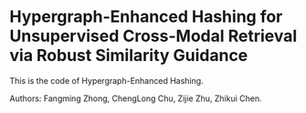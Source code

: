 # Hypergraph-Enhanced Hashing for Unsupervised Cross-Modal Retrieval via Robust Similarity Guidance
This is the code of Hypergraph-Enhanced Hashing.

Authors: Fangming Zhong, ChengLong Chu, Zijie Zhu, Zhikui Chen.
